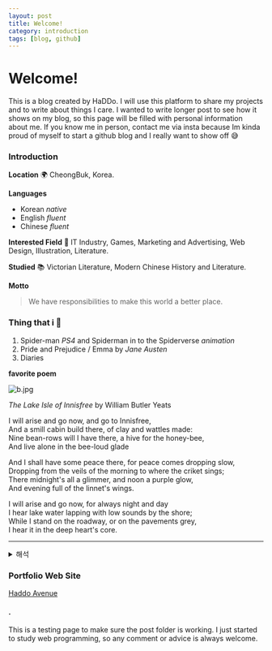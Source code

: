 ```yaml
---
layout: post
title: Welcome!
category: introduction
tags: [blog, github]
---
```


# Welcome!

This is a blog created by HaDDo. I will use this platform to share my projects and to write about things I care. I wanted to write longer post to see how it shows on my blog, so this page will be filled with personal information about me. If you know me in person, contact me via insta because Im kinda proud of myself to start a github blog and I really want to show off 😅

### Introduction

**Location**
🌍 CheongBuk, Korea.

**Languages**
* Korean *native*
* English *fluent*
* Chinese *fluent*

**Interested Field**
🧡 IT Industry, Games, Marketing and Advertising, Web Design, Illustration, Literature.

**Studied**
📚 Victorian Literature, Modern Chinese History and Literature.

**Motto**
> We have responsibilities to make this world a better place.

### Thing that i 🥰
1. Spider-man *PS4* and Spiderman in to the Spiderverse *animation*
2. Pride and Prejudice / Emma by *Jane Austen*
3. Diaries

**favorite poem**

![b.jpg](./image/b.jpg)

*The Lake Isle of Innisfree*
by William Butler Yeats

I will arise and go now, and go to Innisfree,   
And a smill cabin build there, of clay and wattles made:   
Nine bean-rows will I have there, a hive for the honey-bee,   
And live alone in the bee-loud glade   

And I shall have some peace there, for peace comes dropping slow,   
Dropping from the veils of the morning to where the criket sings;   
There midnight's all a glimmer, and noon a purple glow,   
And evening full of the linnet's wings.   

I will arise and go now, for always night and day   
I hear lake water lapping with low sounds by the shore;   
While I stand on the roadway, or on the pavements grey,   
I hear it in the deep heart's core.   

***

<details>
<summary> 해석 </summary>
*이니스프리 호수 섬*
윌리엄 버틀러 예이츠

나 일어나 가리라, 이니스프리로 가리라.</br>
그리고 진흙과 욋가지로 만든 작은 오두막을 지으리라.</br>
그곳에서 내 가진 것은 오직 아홉 줄의 콩밭과 꿀벌의 벌집이니,</br>   
오직 벌 만이 소리치는 숲 속의 빈 터에서 홀로 사리라.</br>

그곳에서 나는 마침내 평화를 얻을 수 있으리라, 평화는 천천히 떨어지는 것이니.</br>
귀뚜라미가 우는 아침의 베일에서 뚝뚝 떨어지는 것이니.</br>
한 밤 중엔 세상이 반짝이고, 한낮에는 보라색 빛이 나고</br>
저녁에는 홍방울 새 날갯짓으로 가득하리라.</br>

나 일어나 가리라, 밤이든 낮이든 언제나</br>
해안가에서 낮은 소리가 호수와 함께 어우러지는 소리를 들을 것이다.</br>
도로 위에든, 회색빛 도보 위에든</br>
가슴 깊은 곳에서 부터 그 소리를 듣는다.</br>
</details>



### Portfolio Web Site
[Haddo Avenue](https://haddolab.github.io/portfolio/)


#### .
This is a testing page to make sure the post folder is working. I just started to study web programming, so any comment or advice is always welcome.

